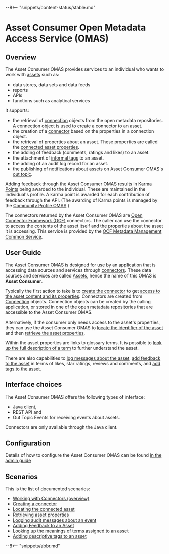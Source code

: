 <!-- SPDX-License-Identifier: CC-BY-4.0 -->
<!-- Copyright Contributors to the Egeria project. -->

--8<-- "snippets/content-status/stable.md"

# Asset Consumer Open Metadata Access Service (OMAS)

## Overview
The Asset Consumer OMAS provides services to an individual who wants to work
with [assets](/concepts/asset) such as:

* data stores, data sets and data feeds
* reports
* APIs
* functions such as analytical services

It supports:

* the retrieval of [connection](/concepts/connection) objects from the open metadata repositories.  A connection object is used to create a connector to an asset.
* the creation of a [connector](/concepts/connector) based on the properties in a connection object.
* the retrieval of properties about an asset.  These properties are called the [connected asset properties](/concepts/connected-asset-properties).
* the adding of feedback (comments, ratings and likes) to an asset.
* the attachment of [informal tags](/concepts/informal-tag) to an asset.
* the adding of an audit log record for an asset.
* the publishing of notifications about assets on Asset Consumer OMAS's [out topic](/concepts/out-topic).

Adding feedback through the Asset Consumer OMAS results in [Karma Points](/concepts/karma-point) being awarded to the individual.  These are maintained in the individual's profile.  A karma point is awarded for each contribution of feedback through the API. (The awarding of Karma points is managed by the [Community Profile OMAS](/services/omas/community-profile/overview).)

The connectors returned by the Asset Consumer OMAS are [Open Connector Framework (OCF)](/frameworks/ocf/overview) connectors.  The caller can use the connector to access the contents of the asset itself and the properties about the asset it is accessing.   This service is provided by the [OCF Metadata Management Common Service](/services/ocf-metadata-management).

## User Guide

The Asset Consumer OMAS is designed for use by an application that is accessing data sources and services through
[connectors](/concepts/connector).
These data sources and services are called [Assets](/concepts/asset),
hence the name of this OMAS is **Asset Consumer**.

Typically the first action to take is to
[create the connector](creating-a-connector.md) to 
get [access to the asset content and its properties](working-with-connectors.md).
Connectors are created from
[Connection](/concepts/connection)
objects.
Connection objects can be created by the calling application, or stored
in one of the open metadata repositories that are accessible to the Asset Consumer OMAS.

Alternatively, if the consumer only needs access to the asset's properties, they can use the
Asset Consumer OMAS to
[locate the identifier of the asset](locating-the-connected-asset.md)
and then [retrieve the asset properties](retrieving-asset-properties.md).

Within the asset properties are links to glossary terms.
It is possible to
[look up the full description of a term](looking-up-meanings-of-terms.md)
to further understand the asset.

There are also capabilities to 
[log messages about the asset](logging-messages-about-an-asset.md),
[add feedback to the asset](adding-feedback-to-an-asset.md)
in terms of likes, star ratings, reviews and comments,
and [add tags to the asset](tagging-an-asset.md).

## Interface choices

The Asset Consumer OMAS offers the following types of interface:

* Java client, 
* REST API and 
* Out Topic Events for receiving events about assets.

Connectors are only available through the Java client.

## Configuration

Details of how to configure the Asset Consumer OMAS can be found [in the admin guide](/guides/admin/services/configuring-the-access-services)

## Scenarios

This is the list of documented scenarios:

* [Working with Connectors (overview)](working-with-connectors.md)
* [Creating a connector](creating-a-connector.md)
* [Locating the connected asset](locating-the-connected-asset.md)
* [Retrieving asset properties](retrieving-asset-properties.md)
* [Logging audit messages about an event](logging-messages-about-an-asset.md)
* [Adding Feedback to an Asset](adding-feedback-to-an-asset.md)
* [Looking up the meanings of terms assigned to an asset](looking-up-meanings-of-terms.md)
* [Adding descriptive tags to an asset](tagging-an-asset.md)


--8<-- "snippets/abbr.md"
